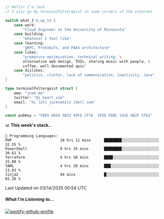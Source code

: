 ```go
// Hello! I'm Jack
// I also go by terminalPoltergeist in some corners of the internet

switch what_I'm_up_to {
    case work:
        "Cloud Engineer at the University of Minnesota"
    case building:
        "whatever I feel like"
    case learning:
        "gRPC, Protobufs, and PAAS architecture"
    case likes:
        "premature optimization, technical writing, \
        alternative web-design, TUIs, sharing music with people, \
        coffee, well-documented apis"
    case dislikes:
        "politics, clutter, lack of communication, inactivity, Java"
}

type terminalPoltergeist struct {
    www: "jnem.me"
    twitter: "@i_heart_vim"
    email: "hi [at] jacknemitz [dot] com"
}

const pubKey = "FBE5 6654 5B22 93FE CF7A  3FED FEBC 141E 4B2F CF62"
```

<!--START_SECTION:waka-->
📊 **This week's stack..** 

```text
💬 Programming Languages: 
PHP                      10 hrs 11 mins      ████████░░░░░░░░░░░░░░░░░   32.55 % 
PowerShell               9 hrs 35 mins       ████████░░░░░░░░░░░░░░░░░   30.61 % 
Terraform                4 hrs 58 mins       ████░░░░░░░░░░░░░░░░░░░░░   15.88 % 
YAML                     4 hrs 20 mins       ███░░░░░░░░░░░░░░░░░░░░░░   13.83 % 
Jinja2                   44 mins             █░░░░░░░░░░░░░░░░░░░░░░░░   02.36 % 
```


 Last Updated on 03/14/2025 00:54 UTC
<!--END_SECTION:waka-->

##### What I'm Listening to...

[![spotify-github-profile](https://jnem.me/listening-item?maxAge=2592000)](https://jnem.me/listening)
